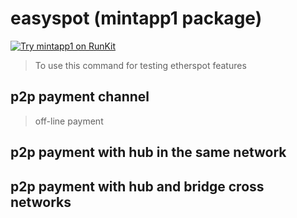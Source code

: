 # easyspot (mintapp1 package)

[![Try mintapp1 on RunKit](https://badge.runkitcdn.com/mintapp1.svg)](https://npm.runkit.com/mintapp1)

> To use this command for testing etherspot features

## p2p payment channel

> off-line payment

## p2p payment with hub in the same network

## p2p payment with hub and bridge cross networks


